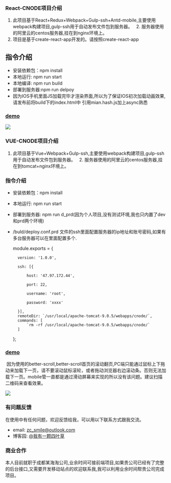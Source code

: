 ### React-CNODE项目介绍

   1. 此项目基于React+Redux+Webpack+Gulp-ssh+Antd-mobile,主要使用webpack构建项目,gulp-ssh用于自动发布文件包到服务器。
   2. 服务器使用的阿里云的centos服务器,挂在到nginx环境上。
   3. 项目是基于create-react-app开发的。请按照create-react-app

## 指令介绍   

* 安装依赖包：npm install 
* 本地运行: npm run start
* 本地编译: npm run build
* 部署到服务器:npm run delpoy
* 因为IOS手机里面JS加载完毕才渲染界面,所以为了保证IOS初次加载动画效果,请发布前将build下的index.html中
引用mian.hash.js加上async熟悉<script type="text/javascript" async='async' src="/static/js/main.7856a4d9.js"></script>

### [demo](http://www.intelligenttech.top/#/)

![](https://images2018.cnblogs.com/blog/657942/201805/657942-20180523165730911-1904066823.png)   

### VUE-CNODE项目介绍

   1. 此项目基于Vue+Webpack+Gulp-ssh,主要使用webpack构建项目,gulp-ssh用于自动发布文件包到服务器。
   2. 服务器使用的阿里云的centos服务器,挂在到tomcat+nginx环境上。

### 指令介绍

* 安装依赖包：npm install 
* 本地运行: npm run start
* 部署到服务器: npm run d_prd(因为个人项目,没有测试环境,我也只内置了dev和prd两个环境)
* /buld/deploy.conf.prd 文件的ssh里面配置服务器的ip地址和账号密码,如果有多台服务器可以在里面配置多个.

  
    module.exports = {
    
        version: '1.0.0',
        
        ssh: [{
        
            host: '47.97.172.44',
            
            port: 22,
            
            username: 'root',
            
            password: 'xxxx'
            
        }],
        remoteDir: `/usr/local/apache-tomcat-9.0.5/webapps/cnode/`,
        commands: [
            `rm -rf /usr/local/apache-tomcat-9.0.5/webapps/cnode/`
        ]
    };
 

### [demo](http://www.intelligenttech.top/cnode/)

  因为使用的better-scroll,better-scroll首页的滚动翻页,PC端只能通过鼠标上下拖动来加载下一页，请不要滚动鼠标滚轮，或者拖动浏览器右边滚动条。否则无法加载下一页。mobile管一直都是通过滑动屏幕来实现的所以没有该问题。建议扫描二维码来查看效果。

![](https://images2018.cnblogs.com/blog/657942/201805/657942-20180523165652795-1262030106.png)   

### 有问题反馈

  在使用中有任何问题，欢迎反馈给我，可以用以下联系方式跟我交流。

* email: zc_smile@outlook.com
* 博客园: [@我有一颗四叶草](http://www.cnblogs.com/FourLeafCloverZc/)


### 商业合作

  本人目前就职于成都某海淘公司,业余时间可接前端项目,如果贵公司已经有了完整的后台接口,又需要开发移动站点的欢迎联系我,我可以利用业余时间帮贵公司完成项目。
  
